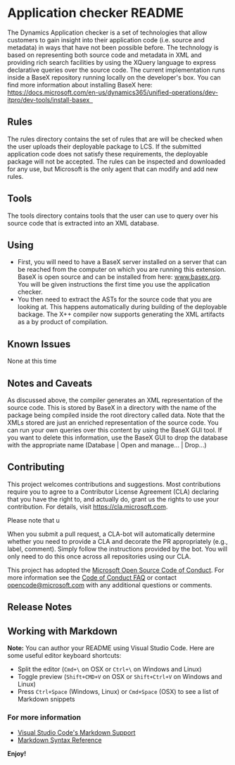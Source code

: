 # Application checker README
The Dynamics Application checker is a set of technologies that allow customers to gain insight into their application code (i.e. source and metadata) in ways that have not been possible before. The technology is based on representing both source code and metadata in XML and providing rich search facilities by using the XQuery language to express declarative queries over the source code. The current implementation runs inside a BaseX repository running locally on the developer's box. You can find more information about installing BaseX here: https://docs.microsoft.com/en-us/dynamics365/unified-operations/dev-itpro/dev-tools/install-basex  

## Rules
The rules directory contains the set of rules that are will be checked when the user uploads their deployable package to LCS. If the submitted application code does not satisfy these requirements, the deployable package will not be accepted. The rules can be inspected and downloaded for any use, but Microsoft is the only agent that can modify and add new rules.

## Tools
The tools directory contains tools that the user can use to query over his source code that is extracted into an XML database.

## Using

* First, you will need to have a BaseX server installed on a server that can be reached from the computer on which you are running this extension. BaseX is open source and can be installed from here: www.basex.org. You will be given instructions the first time you use the application checker.
* You then need to extract the ASTs for the source code that you are looking at. This happens automatically during building of the deployable backage. The X++ compiler now supports generating the XML artifacts as a by product of compilation.

## Known Issues

None at this time

## Notes and Caveats
As discussed above, the compiler generates an XML representation of the source code. This is stored by BaseX in a directory with the name of the package being compiled inside the root directory called data. Note that the XMLs stored are just an enriched representation of the source code. You can run your own queries over this content by using the BaseX GUI tool. If you want to delete this information, use the BaseX GUI to drop the database with the appropriate name  (Database | Open and manage... | Drop...)

## Contributing

This project welcomes contributions and suggestions. Most contributions require you to
agree to a Contributor License Agreement (CLA) declaring that you have the right to,
and actually do, grant us the rights to use your contribution. For details, visit
https://cla.microsoft.com.

Please note that u

When you submit a pull request, a CLA-bot will automatically determine whether you need
to provide a CLA and decorate the PR appropriately (e.g., label, comment). Simply follow the
instructions provided by the bot. You will only need to do this once across all repositories using our CLA.

This project has adopted the [Microsoft Open Source Code of Conduct](https://opensource.microsoft.com/codeofconduct/).
For more information see the [Code of Conduct FAQ](https://opensource.microsoft.com/codeofconduct/faq/)
or contact [opencode@microsoft.com](mailto:opencode@microsoft.com) with any additional questions or comments.

## Release Notes

## Working with Markdown

**Note:** You can author your README using Visual Studio Code.  Here are some useful editor keyboard shortcuts:

* Split the editor (`Cmd+\` on OSX or `Ctrl+\` on Windows and Linux)
* Toggle preview (`Shift+CMD+V` on OSX or `Shift+Ctrl+V` on Windows and Linux)
* Press `Ctrl+Space` (Windows, Linux) or `Cmd+Space` (OSX) to see a list of Markdown snippets

### For more information

* [Visual Studio Code's Markdown Support](http://code.visualstudio.com/docs/languages/markdown)
* [Markdown Syntax Reference](https://help.github.com/articles/markdown-basics/)

**Enjoy!**
